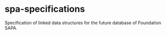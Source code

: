 # spa-specifications
Specification of linked data structures for the future database of Foundation SAPA.
